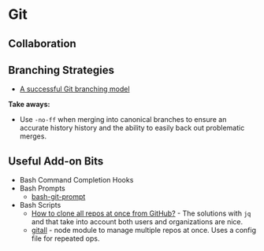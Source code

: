 # Git

## Collaboration

## Branching Strategies

* [A successful Git branching model](https://nvie.com/posts/a-successful-git-branching-model/)

**Take aways:**
* Use ```-no-ff``` when merging into canonical branches to ensure an accurate history history and the ability to easily back out problematic merges.

## Useful Add-on Bits

* Bash Command Completion Hooks
* Bash Prompts
  - [bash-git-prompt][]
* Bash Scripts
  - [How to clone all repos at once from GitHub?][so-1] - The solutions with `jq` and that take into account both users and organizations are nice.
  - [gitall][] - node module to manage multiple repos at once. Uses a config file for repeated ops.

[bash-git-prompt]: <https://github.com/magicmonty/bash-git-prompt>
[so-1]: <https://stackoverflow.com/questions/19576742/how-to-clone-all-repos-at-once-from-github/>
[gitall]: <https://www.npmjs.com/package/gitall>
